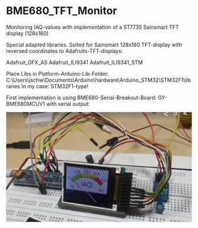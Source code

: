 # BME680_TFT_Monitor
Monitoring IAQ-values with implementation of a ST7735 Sainsmart TFT display (128x160)

Special adapted libraries. Suited for Sainsmart 128x160 TFT-display with reversed coordinates to Adafruits-TFT-displays:

Adafruit_GFX_AS
Adafruit_ILI9341
Adafruit_ILI9341_STM

Place Libs in Platform-Arduino-Lib-Folder: C:\Users\jschw\Documents\Arduino\hardware\Arduino_STM32\STM32F1\libraries
In my case: STM32F1-type!

First implementation is using BME680-Serial-Breakout-Board: GY-BME680MCUV1 with serial output:

![Maple-TFT_2](https://raw.githubusercontent.com/juergs/BME680_TFT_Monitor/master/Maple-TFT_2.png)

